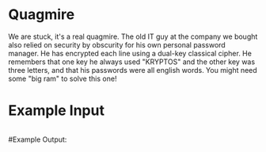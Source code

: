 <!-- RATING: Hard -->
<!-- NAME: Quagmire -->
<!-- GENERATOR: generator.py -->
# Quagmire

We are stuck, it's a real quagmire.  The old IT guy at the company we bought also relied on security by obscurity for his own personal password manager.  He has encrypted each line using a dual-key classical cipher.  He remembers that one key he always used "KRYPTOS" and the other key was three letters, and that his passwords were all english words.  You might need some "big ram" to solve this one!

# Example Input
```
```

#Example Output:
```
```
